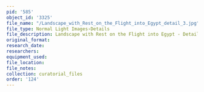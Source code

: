 ```yaml
---
pid: '585'
object_id: '3325'
file_name: "/Landscape_with_Rest_on_the_Flight_into_Egypt_detail_3.jpg"
file_type: Normal Light Images›Details
file_description: Landscape with Rest on the Flight into Egypt - Detail 3
original_format:
research_date:
researchers:
equipment_used:
file_location:
file_notes:
collection: curatorial_files
order: '124'
---
```

